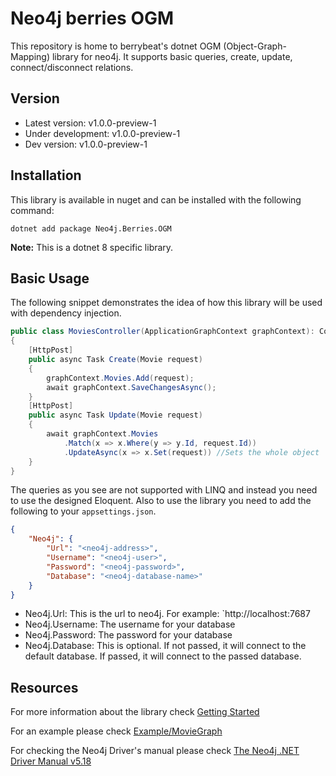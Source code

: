 # Neo4j berries OGM

This repository is home to berrybeat's dotnet OGM (Object-Graph-Mapping) library for neo4j. It supports basic queries, create, update, connect/disconnect relations.

## Version

* Latest version: v1.0.0-preview-1
* Under development: v1.0.0-preview-1
* Dev version: v1.0.0-preview-1


## Installation
This library is available in nuget and can be installed with the following command:

```
dotnet add package Neo4j.Berries.OGM
```

**Note:** This is a dotnet 8 specific library.

## Basic Usage
The following snippet demonstrates the idea of how this library will be used with dependency injection.

```csharp
public class MoviesController(ApplicationGraphContext graphContext): ControllerBase 
{
    [HttpPost]
    public async Task Create(Movie request) 
    {
        graphContext.Movies.Add(request);
        await graphContext.SaveChangesAsync();
    }
    [HttpPost]
    public async Task Update(Movie request) 
    {
        await graphContext.Movies
            .Match(x => x.Where(y => y.Id, request.Id))
            .UpdateAsync(x => x.Set(request)) //Sets the whole object
    }
}
```
The queries as you see are not supported with LINQ and instead you need to use the designed Eloquent. Also to use the library you need to add the following to your `appsettings.json`.
```json
{
    "Neo4j": {
        "Url": "<neo4j-address>",
        "Username": "<neo4j-user>",
        "Password": "<neo4j-password>",
        "Database": "<neo4j-database-name>"
    }
}
```

* Neo4j.Url: This is the url to neo4j. For example: `http://localhost:7687
* Neo4j.Username: The username for your database
* Neo4j.Password: The password for your database
* Neo4j.Database: This is optional. If not passed, it will connect to the default database. If passed, it will connect to the passed database.

## Resources

For more information about the library check [Getting Started](#)

For an example please check [Example/MovieGraph](./example/MovieGraph/)

For checking the Neo4j Driver's manual please check [The Neo4j .NET Driver Manual v5.18](https://neo4j.com/docs/dotnet-manual/current/)